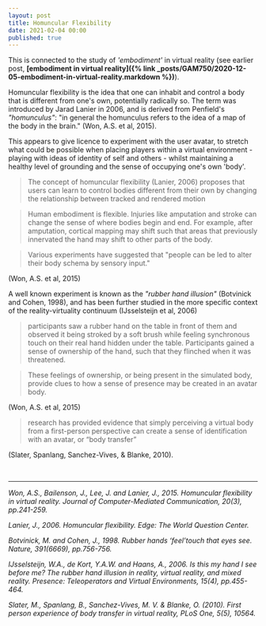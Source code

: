 ```yaml
---
layout: post
title: Homuncular Flexibility 
date: 2021-02-04 00:00
published: true
---
```


This is connected to the study of *'embodiment'* in virtual reality (see earlier post, **[embodiment in virtual reality]({% link _posts/GAM750/2020-12-05-embodiment-in-virtual-reality.markdown %})**).

Homuncular flexibility is the idea that one can inhabit and control a body that is different from one's own, potentially radically so. The term was introduced by Jarad Lanier in 2006, and is derived from Penfield's *"homunculus"*: "in general the homunculus refers to the idea of a map of the body in the brain." 
(Won, A.S. et al, 2015).

This appears to give licence to experiment with the user avatar, to stretch what could be possible when placing players within a virtual environment - playing with ideas of identity of self and others - whilst maintaining a healthy level of grounding and the sense of occupying one's own 'body'. 

>The concept of homuncular flexibility (Lanier, 2006) proposes that users can learn to control bodies different from their own by changing the relationship between tracked and rendered motion

>Human embodiment is flexible. Injuries like amputation and stroke can change the sense of where bodies begin and end. For example, after amputation, cortical mapping may shift such that areas that previously innervated the hand may shift to other parts of the body. 

>Various experiments have suggested that "people can be led to alter their body schema by sensory input." 

(Won, A.S. et al, 2015)

A well known experiment is known as the *"rubber hand illusion"* (Botvinick and Cohen, 1998), and has been further studied in the more specific context of the reality-virtuality continuum (IJsselsteijn et al, 2006)

>participants saw a rubber hand on the table in front of them and observed it being stroked by a soft brush while feeling synchronous touch on their real hand hidden under the table. Participants gained a sense of ownership of the hand, such that they flinched when it was threatened. 

>These feelings of ownership, or being present in the simulated body, provide clues to how a sense of presence may be created in an avatar body. 

(Won, A.S. et al, 2015)

>research has provided evidence that simply perceiving a virtual body from a first-person perspective can create a sense of identification with an avatar, or “body transfer” 

(Slater, Spanlang, Sanchez-Vives, & Blanke, 2010).

<br>

---

*Won, A.S., Bailenson, J., Lee, J. and Lanier, J., 2015. Homuncular flexibility in virtual reality. Journal of Computer-Mediated Communication, 20(3), pp.241-259.*

*Lanier, J., 2006. Homuncular flexibility. Edge: The World Question Center.*

*Botvinick, M. and Cohen, J., 1998. Rubber hands ‘feel’touch that eyes see. Nature, 391(6669), pp.756-756.*

*IJsselsteijn, W.A., de Kort, Y.A.W. and Haans, A., 2006. Is this my hand I see before me? The rubber hand illusion in reality, virtual reality, and mixed reality. Presence: Teleoperators and Virtual Environments, 15(4), pp.455-464.*

*Slater, M., Spanlang, B., Sanchez-Vives, M. V. & Blanke, O. (2010). First person experience of body transfer in virtual reality, PLoS One, 5(5), 10564.*